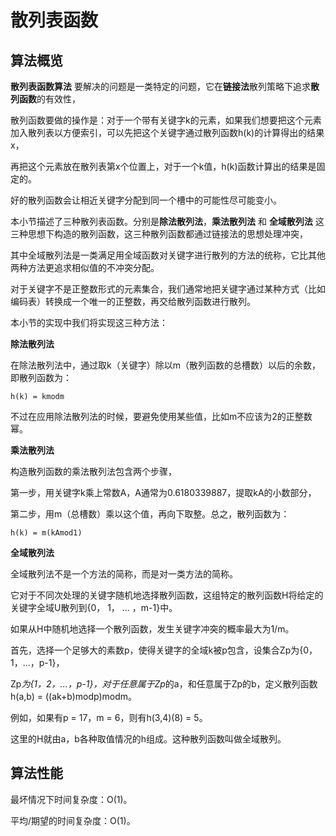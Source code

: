 散列表函数
=======

算法概览
---------

**散列表函数算法** 要解决的问题是一类特定的问题，它在**链接法**散列策略下追求**散列函数**的有效性，

散列函数要做的操作是：对于一个带有关键字k的元素，如果我们想要把这个元素加入散列表以方便索引，可以先把这个关键字通过散列函数h(k)的计算得出的结果x，

再把这个元素放在散列表第x个位置上，对于一个k值，h(k)函数计算出的结果是固定的。

好的散列函数会让相近关键字分配到同一个槽中的可能性尽可能变小。

本小节描述了三种散列表函数。分别是**除法散列法**，**乘法散列法** 和 **全域散列法** 这三种思想下构造的散列函数，这三种散列函数都通过链接法的思想处理冲突，

其中全域散列法是一类满足用全域函数对关键字进行散列的方法的统称，它比其他两种方法更追求相似值的不冲突分配。

对于关键字不是正整数形式的元素集合，我们通常地把关键字通过某种方式（比如编码表）转换成一个唯一的正整数，再交给散列函数进行散列。

本小节的实现中我们将实现这三种方法：

**除法散列法**

在除法散列法中，通过取k（关键字）除以m（散列函数的总槽数）以后的余数，即散列函数为：

`h(k) = kmodm`

不过在应用除法散列法的时候，要避免使用某些值，比如m不应该为2的正整数幂。

**乘法散列法**

构造散列函数的乘法散列法包含两个步骤，

第一步，用关键字k乘上常数A，A通常为0.6180339887，提取kA的小数部分，

第二步，用m（总槽数）乘以这个值，再向下取整。总之，散列函数为：

`h(k) = m(kAmod1)`

**全域散列法**

全域散列法不是一个方法的简称，而是对一类方法的简称。

它对于不同次处理的关键字随机地选择散列函数，这组特定的散列函数H将给定的关键字全域U散列到{0， 1， ... ，m-1}中。

如果从H中随机地选择一个散列函数，发生关键字冲突的概率最大为1/m。

首先，选择一个足够大的素数p，使得关键字的全域k被p包含，设集合Zp为{0，1，...，p-1}，

Zp*为{1，2，...，p-1}，对于任意属于Zp*的a，和任意属于Zp的b，定义散列函数h(a,b) = ((ak+b)modp)modm。

例如，如果有p = 17，m = 6，则有h(3,4)(8) = 5。

这里的H就由a，b各种取值情况的h组成。这种散列函数叫做全域散列。

算法性能
---------

最坏情况下时间复杂度：O(1)。

平均/期望的时间复杂度：O(1)。